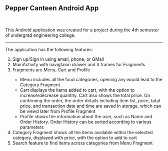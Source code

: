 <h2>Pepper Canteen Android App</h2>
<br>
<p>This Android application was created for a project during the 4th semester of undergrad engineering college.
<hr>
<p>The application has the following features:
  <ol>
    <li>Sign up/Sign in using email, phone, or GMail</li>
    <li>MainActivity with navigtaion drawer and 3 frames for Fragments</li>
    <li>Fragments are  Menu, Cart and Profile</li>
    <ul>
      <li>Menu includes all the food categories, opening any would lead to the Category Fragment</li>
      <li>Cart displays the items added to cart, with the option to increase/decrease quantity. Cart also shows the total price. On confirming the order, the order details including item list, price, total price, and transaction date and time are saved in storage, which can be viewd later from Profile Fragment</li>
      <li>Profile shows the information about the user, such as Name and Order History. Order History can be sorted according to various parameters</li>
    </ul>
    <li>Category Fragment shows all the items available within the selected category, displayed with price, with the option to add to cart</li>
    <li>Search feature to find items across categories from Menu Fragment</li>
  </ol>
</p>

